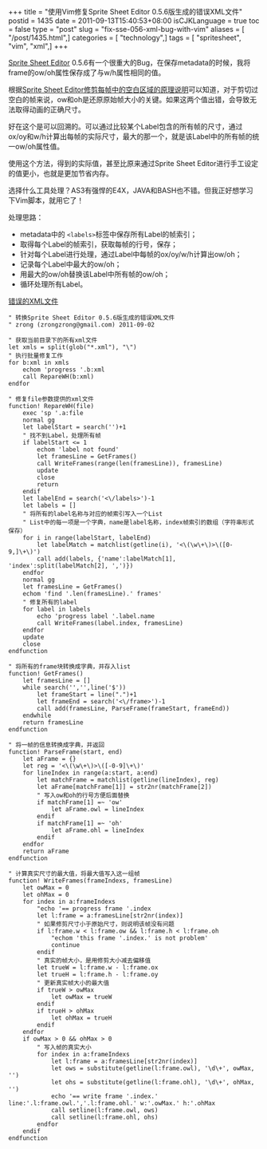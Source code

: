+++
title = "使用Vim修复Sprite Sheet Editor 0.5.6版生成的错误XML文件"
postid = 1435
date = 2011-09-13T15:40:53+08:00
isCJKLanguage = true
toc = false
type = "post"
slug = "fix-sse-056-xml-bug-with-vim"
aliases = [ "/post/1435.html",]
categories = [ "technology",]
tags = [ "spritesheet", "vim", "xml",]
+++


[Sprite Sheet Editor](https://blog.zengrong.net/spritesheeteditor/) 0.5.6有一个很重大的Bug，在保存metadata的时候，我将frame的ow/oh属性保存成了与w/h属性相同的值。

根据[Sprite Sheet Editor修剪每帧中的空白区域的原理说明](https://blog.zengrong.net/post/1431.html)可以知道，对于剪切过空白的帧来说，ow和oh是还原原始帧大小的关键。如果这两个值出错，会导致无法取得动画的正确尺寸。

好在这个是可以回溯的。可以通过比较某个Label包含的所有帧的尺寸，通过ox/oy和w/h计算出每帧的实际尺寸，最大的那一个，就是该Label中的所有帧的统一ow/oh属性值。

使用这个方法，得到的实际值，甚至比原来通过Sprite Sheet Editor进行手工设定的值更小，也就是更加节省内存。

选择什么工具处理？AS3有强悍的E4X，JAVA和BASH也不错。但我正好想学习下Vim脚本，就用它了！

处理思路：<!--more-->

-   metadata中的 `<labels>`标签中保存所有Label的帧索引；
-   取得每个Label的帧索引，获取每帧的行号，保存；
-   针对每个Label进行处理，通过Label中每帧的ox/oy/w/h计算出ow/oh；
-   记录每个Label中最大的ow/oh；
-   用最大的ow/oh替换该Label中所有帧的ow/oh；
-   循环处理所有Label。

[错误的XML文件](https://raw.github.com/wiki/zrong/sprite_sheet_editor/assets/001.xml)

``` VIM
" 转换Sprite Sheet Editor 0.5.6版生成的错误XML文件
" zrong (zrongzrong@gmail.com) 2011-09-02

" 获取当前目录下的所有xml文件
let xmls = split(glob("*.xml"), "\")
" 执行批量修复工作
for b:xml in xmls
    echom 'progress '.b:xml
    call RepareWH(b:xml)
endfor

" 修复file参数提供的xml文件
function! RepareWH(file)
    exec 'sp '.a:file
    normal gg
    let labelStart = search('')+1
    " 找不到Label，处理所有帧
    if labelStart <= 1
        echom 'label not found'
        let framesLine = GetFrames()
        call WriteFrames(range(len(framesLine)), framesLine)
        update
        close
        return
    endif
    let labelEnd = search('<\/labels>')-1
    let labels = []
    " 将所有的label名称与对应的帧索引写入一个List
    " List中的每一项是一个字典，name是label名称，index帧索引的数组（字符串形式保存）
    for i in range(labelStart, labelEnd)
        let labelMatch = matchlist(getline(i), '<\(\w\+\)>\([0-9,]\+\)')
        call add(labels, {'name':labelMatch[1], 'index':split(labelMatch[2], ',')})
    endfor
    normal gg
    let framesLine = GetFrames()
    echom 'find '.len(framesLine).' frames'
    " 修复所有的label
    for label in labels
        echo 'progress label '.label.name
        call WriteFrames(label.index, framesLine)
    endfor
    update
    close
endfunction

" 将所有的frame块转换成字典，并存入list
function! GetFrames()
    let framesLine = []
    while search('','',line('$'))
        let frameStart = line(".")+1
        let frameEnd = search('<\/frame>')-1
        call add(framesLine, ParseFrame(frameStart, frameEnd))
    endwhile
    return framesLine
endfunction

" 将一帧的信息转换成字典，并返回
function! ParseFrame(start, end)
    let aFrame = {}
    let reg = '<\(\w\+\)>\([-0-9]\+\)'
    for lineIndex in range(a:start, a:end)
        let matchFrame = matchlist(getline(lineIndex), reg)
        let aFrame[matchFrame[1]] = str2nr(matchFrame[2])
        " 写入ow和oh的行号方便后面替换
        if matchFrame[1] =~ 'ow'
            let aFrame.owl = lineIndex
        endif
        if matchFrame[1] =~ 'oh'
            let aFrame.ohl = lineIndex
        endif
    endfor
    return aFrame
endfunction

" 计算真实尺寸的最大值，将最大值写入这一组帧
function! WriteFrames(frameIndexs, framesLine)
    let owMax = 0
    let ohMax = 0
    for index in a:frameIndexs
        "echo '== progress frame '.index
        let l:frame = a:framesLine[str2nr(index)]
        " 如果修剪尺寸小于原始尺寸，则说明该帧没有问题
        if l:frame.w < l:frame.ow && l:frame.h < l:frame.oh
            "echom 'this frame '.index.' is not problem'
            continue
        endif
        " 真实的帧大小，是用修剪大小减去偏移值
        let trueW = l:frame.w - l:frame.ox
        let trueH = l:frame.h - l:frame.oy
        " 更新真实帧大小的最大值
        if trueW > owMax
            let owMax = trueW
        endif
        if trueH > ohMax
            let ohMax = trueH
        endif
    endfor
    if owMax > 0 && ohMax > 0
        " 写入帧的真实大小
        for index in a:frameIndexs
            let l:frame = a:framesLine[str2nr(index)]
            let ows = substitute(getline(l:frame.owl), '\d\+', owMax, '')
            let ohs = substitute(getline(l:frame.ohl), '\d\+', ohMax, '')
            echo '== write frame '.index.' line:'.l:frame.owl.','.l:frame.ohl.' w:'.owMax.' h:'.ohMax
            call setline(l:frame.owl, ows)
            call setline(l:frame.ohl, ohs)
        endfor
    endif
endfunction
```
